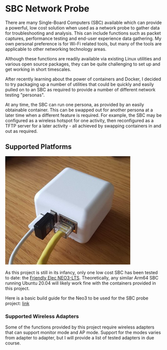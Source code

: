 # SBC Network Probe

There are many Single-Board Computers (SBC) available which can provide a powerful, low cost solution when used as a network probe to gather data for troubleshooting and analysis. This can include functions such as packet captures, performance testing and end-user experience data gathering. My own personal preference is for Wi-Fi related tools, but many of the tools are applicable to other networking technology areas.

Although these functions are readily available via existing Linux utilities and various open source packages, they can be quite challenging to set up and get working in short timescales.

After recently learning about the power of containers and Docker, I decided to try packaging up a number of utilities that could be quickly and easily pulled on to an SBC as required to provide a number of different network testing "personas". 

At any time, the SBC can run one persona, as provided by an easily obtainable container. This can be swapped out for another persona at a later time when a different feature is required. For example, the SBC may be configured as a wireless hotspot for one activity, then reconfigured as a TFTP server for a later activity - all achieved by swapping containers in and out as required.

## Supported Platforms
![Neo3 Image](neo3.jpg)

As this project is still in its infancy, only one low cost SBC has been tested to date: the [Friendly Elec NEO3-LTS][neo3]. Theoretically, any similar Arm64 SBC running Ubuntu 20.04 will likely work fine with the containers provided in this project.

Here is a basic build guide for the Neo3 to be used for the SBC probe project: [link][neo3_build]


### Supported Wireless Adapters

Some of the functions provided by this project require wireless adapters that can support monitor mode and AP mode. Support for the modes varies from adapter to adapter, but I will provide a list of tested adapters in due course.

<!-- Link list -->
[neo3]: https://www.friendlyarm.com/index.php?route=product/product&product_id=279
[neo3_build]: https://github.com/wifinigel/sbc_network_probe/blob/main/Probe_base_image_build(Neo3).md